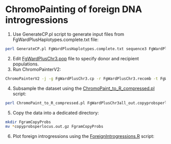 # ChromoPainting of foreign DNA introgressions
1. Use GenerateCP.pl script to generate input files from FgWardPlusHaplotypes.complete.txt file:
```bash
perl GenerateCP.pl FgWardPlusHaplotypes.complete.txt sequence3 FgWardPlusChr3.cp
```
2. Edit [FgWardPlusChr3.pop](/data/FgWardPlusChr3.pop) file to specify donor and recipient populations.
3. Run ChromoPainterV2:
```bash
ChromoPainterV2 -j -g FgWardPlusChr3.cp -r FgWardPlusChr3.recomb -t FgWardPlusChr3.idfile -f FgWardPlusChr3.pop 0 0 -o FgWardPlusChr3all_out -i 10 -ip -b
```
4. Subsample the dataset using the [ChromoPaint_to_R_compressed.pl](/scripts/ChromoPaint_to_R_compressed.pl) script:
```bash
perl ChromoPaint_to_R_compressed.pl FgWardPlusChr3all_out.copyprobsperlocus.out.gz
```
5. Copy the data into a dedicated directory:
```bash
mkdir FgramCopyProbs
mv *copyprobsperlocus.out.gz FgramCopyProbs
```
6. Plot foreign introgressions using the [ForeignIntrogressions.R](/scripts/ForeignIntrogressions.R) script:
